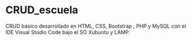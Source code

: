 # CRUD_escuela
CRUD básico desarrollado en HTML, CSS, Bootstrap , PHP y MySQL con el IDE Visual Studio Code bajo el SO Xubuntu y LAMP.

